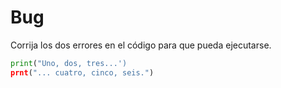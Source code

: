 # Bug

Corrija los dos errores en el código para que pueda ejecutarse.

```python
print("Uno, dos, tres...')
prnt("... cuatro, cinco, seis.")
```